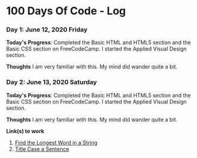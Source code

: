 # 100 Days Of Code - Log

### Day 1: June 12, 2020 Friday

**Today's Progress**: Completed the Basic HTML and HTML5 section and the Basic CSS section on FreeCodeCamp. I started the Applied Visual Design section.

**Thoughts** I am very familiar with this. My mind did wander quite a bit.

### Day 2: June 13, 2020 Saturday

**Today's Progress**: Completed the Basic HTML and HTML5 section and the Basic CSS section on FreeCodeCamp. I started the Applied Visual Design section.

**Thoughts** I am very familiar with this. My mind did wander quite a bit.

**Link(s) to work**
1. [Find the Longest Word in a String](https://www.freecodecamp.com/challenges/find-the-longest-word-in-a-string)
2. [Title Case a Sentence](https://www.freecodecamp.com/challenges/title-case-a-sentence)
